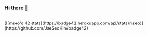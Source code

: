 ### Hi there 👋

<br>
[![mseo's 42 stats](https://badge42.herokuapp.com/api/stats/mseo)](https://github.com/JaeSeoKim/badge42)
